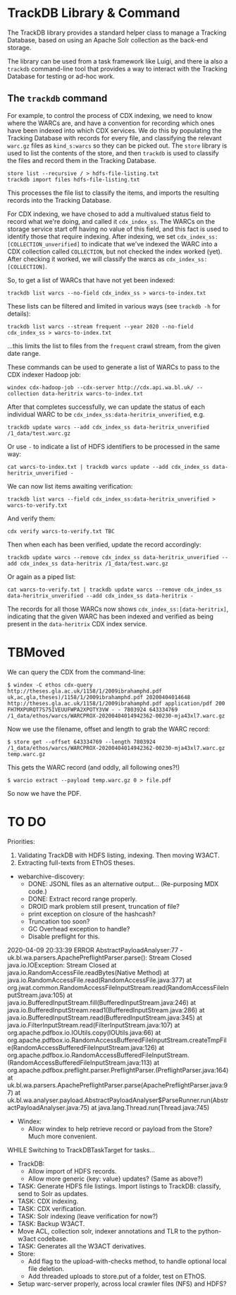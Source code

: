 TrackDB Library & Command
=========================

The TrackDB library provides a standard helper class to manage a Tracking Database, based on using an Apache Solr collection as the back-end storage.

The library can be used from a task framework like Luigi, and there ia also a `trackdb` command-line tool that provides a way to interact with the Tracking Database for testing or ad-hoc work.

The `trackdb` command
---------------------

For example, to control the process of CDX indexing, we need to know where the WARCs are, and have a convention for recording which ones have been indexed into which CDX services.  We do this by populating the Tracking Database with records for every file, and classifying the relevant `warc.gz` files as `kind_s:warcs` so they can be picked out. The `store` library is used to list the contents of the store, and then `trackdb` is used to classify the files and record them in the Tracking Database.

    store list --recursive / > hdfs-file-listing.txt
    trackdb import files hdfs-file-listing.txt

This processes the file list to classify the items, and imports the resulting records into the Tracking Database.

For CDX indexing, we have chosed to add a multivalued status field to record what we're doing, and called it `cdx_index_ss`. The WARCs on the storage service start off having no value of this field, and this fact is used to identify those that require indexing. After indexing, we set `cdx_index_ss:[COLLECTION_unverified]` to indicate that we've indexed the WARC into a CDX collection called `COLLECTION`, but not checked the index worked (yet). After checking it worked, we will classify the warcs as `cdx_index_ss:[COLLECTION]`.

So, to get a list of WARCs that have not yet been indexed:

    trackdb list warcs --no-field cdx_index_ss > warcs-to-index.txt

These lists can be filtered and limited in various ways (see `trackdb -h` for details):

    trackdb list warcs --stream frequent --year 2020 --no-field cdx_index_ss > warcs-to-index.txt

...this limits the list to files from the `frequent` crawl stream, from the given date range.

These commands can be used to generate a list of WARCs to pass to the CDX indexer Hadoop job:

    windex cdx-hadoop-job --cdx-server http://cdx.api.wa.bl.uk/ --collection data-heritrix warcs-to-index.txt

After that completes successfully, we can update the status of each individual WARC to be `cdx_index_ss:data-heritrix_unverified`, e.g. 

    trackdb update warcs --add cdx_index_ss data-heritrix_unverified /1_data/test.warc.gz

Or use `-` to indicate a list of HDFS identifiers to be processed in the same way:

    cat warcs-to-index.txt | trackdb warcs update --add cdx_index_ss data-heritrix_unverified -

We can now list items awaiting verification:

    trackdb list warcs --field cdx_index_ss:data-heritrix_unverified > warcs-to-verify.txt

And verify them:

    cdx verify warcs-to-verify.txt TBC

Then when each has been verified, update the record accordingly:

    trackdb update warcs --remove cdx_index_ss data-heritrix_unverified --add cdx_index_ss data-heritrix /1_data/test.warc.gz

Or again as a piped list:

    cat warcs-to-verify.txt | trackdb update warcs --remove cdx_index_ss data-heritrix_unverified --add cdx_index_ss data-heritrix -

The records for all those WARCs now shows `cdx_index_ss:[data-heritrix]`, indicating that the given WARC has been indexed and verified as being present in the `data-heritrix` CDX index service.


TBMoved
=======

We can query the CDX from the command-line:

```
$ windex -C ethos cdx-query http://theses.gla.ac.uk/1158/1/2009ibrahamphd.pdf
uk,ac,gla,theses)/1158/1/2009ibrahamphd.pdf 20200404014648 http://theses.gla.ac.uk/1158/1/2009ibrahamphd.pdf application/pdf 200 FH7MXPURQT7S75IVEUUFWPA2XPOTY3VW - - 7803924 643334769 /1_data/ethos/warcs/WARCPROX-20200404014942362-00230-mja43xl7.warc.gz
```

Now we use the filename, offset and length to grab the WARC record:

```
$ store get --offset 643334769 --length 7803924 /1_data/ethos/warcs/WARCPROX-20200404014942362-00230-mja43xl7.warc.gz temp.warc.gz
```

This gets the WARC record (and oddly, all following ones?!)

```
$ warcio extract --payload temp.warc.gz 0 > file.pdf
```

So now we have the PDF.

TO DO
=====

Priorities:

1. Validating TrackDB with HDFS listing, indexing. Then moving W3ACT.
2. Extracting full-texts from EThOS theses.


- webarchive-discovery:
    - DONE: JSONL files as an alternative output... (Re-purposing MDX code.) 
    - DONE: Extract record range properly.
    - DROID mark problem still present, truncation of file?
    - print exception on closure of the hashcash?
    - Truncation too soon?
    - GC Overhead exception to handle?
    - Disable preflight for this.


2020-04-09 20:33:39 ERROR AbstractPayloadAnalyser:77 - uk.bl.wa.parsers.ApachePreflightParser.parse(): Stream Closed
java.io.IOException: Stream Closed
	at java.io.RandomAccessFile.readBytes(Native Method)
	at java.io.RandomAccessFile.read(RandomAccessFile.java:377)
	at org.jwat.common.RandomAccessFileInputStream.read(RandomAccessFileInputStream.java:105)
	at java.io.BufferedInputStream.fill(BufferedInputStream.java:246)
	at java.io.BufferedInputStream.read1(BufferedInputStream.java:286)
	at java.io.BufferedInputStream.read(BufferedInputStream.java:345)
	at java.io.FilterInputStream.read(FilterInputStream.java:107)
	at org.apache.pdfbox.io.IOUtils.copy(IOUtils.java:66)
	at org.apache.pdfbox.io.RandomAccessBufferedFileInputStream.createTmpFile(RandomAccessBufferedFileInputStream.java:126)
	at org.apache.pdfbox.io.RandomAccessBufferedFileInputStream.<init>(RandomAccessBufferedFileInputStream.java:113)
	at org.apache.pdfbox.preflight.parser.PreflightParser.<init>(PreflightParser.java:164)
	at uk.bl.wa.parsers.ApachePreflightParser.parse(ApachePreflightParser.java:97)
	at uk.bl.wa.analyser.payload.AbstractPayloadAnalyser$ParseRunner.run(AbstractPayloadAnalyser.java:75)
	at java.lang.Thread.run(Thread.java:745)


- Windex:
    - Allow windex to help retrieve record or payload from the Store? Much more convenient.

WHILE Switching to TrackDBTaskTarget for tasks...
- TrackDB:
    - Allow import of HDFS records.
    - Allow more generic {key: value} updates? (Same as above?)
- TASK: Generate HDFS file listings. Import listings to TrackDB: classify, send to Solr as updates.
- TASK: CDX indexing.
- TASK: CDX verification.
- TASK: Solr indexing (leave verification for now?)
- TASK: Backup W3ACT.
- Move ACL, collection solr, indexer annotations and TLR to the python-w3act codebase.
- TASK: Generates all the W3ACT derivatives.
- Store:
    - Add flag to the upload-with-checks method, to handle optional local file deletion.
    - Add threaded uploads to store.put of a folder, test on EThOS.
- Setup warc-server properly, across local crawler files (NFS) and HDFS?
